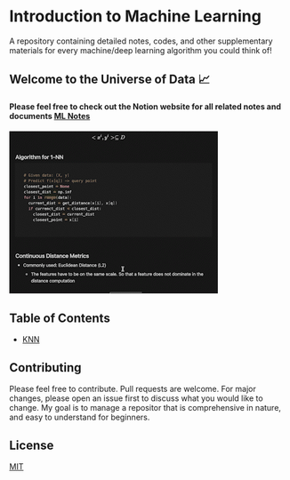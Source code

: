 # Introduction to Machine Learning
A repository containing detailed notes, codes, and other supplementary materials for every machine/deep learning algorithm you could think of!

## Welcome to the Universe of Data :chart_with_upwards_trend:
#### Please feel free to check out the Notion website for all related notes and documents [ML Notes](https://normalized.notion.site/Introduction-of-Machine-Learning-727cd9a9f2eb40b08f8be972390577e9)
![](resource/../resources/gif2.gif)


## Table of Contents

- [KNN](./KNNs/)

## Contributing
Please feel free to contribute. Pull requests are welcome. For major changes, please open an issue first to discuss what you would like to change. My goal is to manage a repositor that is comprehensive in nature, and easy to understand for beginners. 


## License
[MIT](https://choosealicense.com/licenses/mit/)

